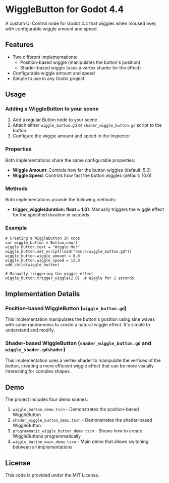 # WiggleButton for Godot 4.4

A custom UI Control node for Godot 4.4 that wiggles when moused over, with configurable wiggle amount and speed.

## Features

- Two different implementations:
  - Position-based wiggle (manipulates the button's position)
  - Shader-based wiggle (uses a vertex shader for the effect)
- Configurable wiggle amount and speed
- Simple to use in any Godot project

## Usage

### Adding a WiggleButton to your scene

1. Add a regular Button node to your scene
2. Attach either `wiggle_button.gd` or `shader_wiggle_button.gd` script to the button
3. Configure the wiggle amount and speed in the Inspector

### Properties

Both implementations share the same configurable properties:

- **Wiggle Amount**: Controls how far the button wiggles (default: 5.0)
- **Wiggle Speed**: Controls how fast the button wiggles (default: 10.0)

### Methods

Both implementations provide the following methods:

- **trigger_wiggle(duration: float = 1.0)**: Manually triggers the wiggle effect for the specified duration in seconds

### Example

```gdscript
# Creating a WiggleButton in code
var wiggle_button = Button.new()
wiggle_button.text = "Wiggle Me!"
wiggle_button.set_script(load("res://wiggle_button.gd"))
wiggle_button.wiggle_amount = 8.0
wiggle_button.wiggle_speed = 12.0
add_child(wiggle_button)

# Manually triggering the wiggle effect
wiggle_button.trigger_wiggle(2.0)  # Wiggle for 2 seconds
```

## Implementation Details

### Position-based WiggleButton (`wiggle_button.gd`)

This implementation manipulates the button's position using sine waves with some randomness to create a natural wiggle effect. It's simple to understand and modify.

### Shader-based WiggleButton (`shader_wiggle_button.gd` and `wiggle_shader.gdshader`)

This implementation uses a vertex shader to manipulate the vertices of the button, creating a more efficient wiggle effect that can be more visually interesting for complex shapes.

## Demo

The project includes four demo scenes:

1. `wiggle_button_demo.tscn` - Demonstrates the position-based WiggleButton
2. `shader_wiggle_button_demo.tscn` - Demonstrates the shader-based WiggleButton
3. `programmatic_wiggle_button_demo.tscn` - Shows how to create WiggleButtons programmatically
4. `wiggle_button_main_demo.tscn` - Main demo that allows switching between all implementations

## License

This code is provided under the MIT License.